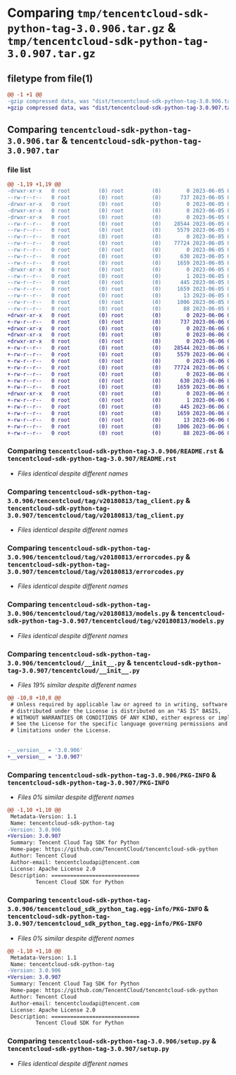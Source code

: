 # Comparing `tmp/tencentcloud-sdk-python-tag-3.0.906.tar.gz` & `tmp/tencentcloud-sdk-python-tag-3.0.907.tar.gz`

## filetype from file(1)

```diff
@@ -1 +1 @@
-gzip compressed data, was "dist/tencentcloud-sdk-python-tag-3.0.906.tar", last modified: Mon Jun  5 00:42:08 2023, max compression
+gzip compressed data, was "dist/tencentcloud-sdk-python-tag-3.0.907.tar", last modified: Tue Jun  6 02:34:36 2023, max compression
```

## Comparing `tencentcloud-sdk-python-tag-3.0.906.tar` & `tencentcloud-sdk-python-tag-3.0.907.tar`

### file list

```diff
@@ -1,19 +1,19 @@
-drwxr-xr-x   0 root         (0) root         (0)        0 2023-06-05 00:42:08.000000 tencentcloud-sdk-python-tag-3.0.906/
--rw-r--r--   0 root         (0) root         (0)      737 2023-06-05 00:42:07.000000 tencentcloud-sdk-python-tag-3.0.906/README.rst
-drwxr-xr-x   0 root         (0) root         (0)        0 2023-06-05 00:42:08.000000 tencentcloud-sdk-python-tag-3.0.906/tencentcloud/
-drwxr-xr-x   0 root         (0) root         (0)        0 2023-06-05 00:42:08.000000 tencentcloud-sdk-python-tag-3.0.906/tencentcloud/tag/
-drwxr-xr-x   0 root         (0) root         (0)        0 2023-06-05 00:42:08.000000 tencentcloud-sdk-python-tag-3.0.906/tencentcloud/tag/v20180813/
--rw-r--r--   0 root         (0) root         (0)    28544 2023-06-05 00:42:07.000000 tencentcloud-sdk-python-tag-3.0.906/tencentcloud/tag/v20180813/tag_client.py
--rw-r--r--   0 root         (0) root         (0)     5579 2023-06-05 00:42:07.000000 tencentcloud-sdk-python-tag-3.0.906/tencentcloud/tag/v20180813/errorcodes.py
--rw-r--r--   0 root         (0) root         (0)        0 2023-06-05 00:42:07.000000 tencentcloud-sdk-python-tag-3.0.906/tencentcloud/tag/v20180813/__init__.py
--rw-r--r--   0 root         (0) root         (0)    77724 2023-06-05 00:42:07.000000 tencentcloud-sdk-python-tag-3.0.906/tencentcloud/tag/v20180813/models.py
--rw-r--r--   0 root         (0) root         (0)        0 2023-06-05 00:42:07.000000 tencentcloud-sdk-python-tag-3.0.906/tencentcloud/tag/__init__.py
--rw-r--r--   0 root         (0) root         (0)      630 2023-06-05 00:42:07.000000 tencentcloud-sdk-python-tag-3.0.906/tencentcloud/__init__.py
--rw-r--r--   0 root         (0) root         (0)     1659 2023-06-05 00:42:08.000000 tencentcloud-sdk-python-tag-3.0.906/PKG-INFO
-drwxr-xr-x   0 root         (0) root         (0)        0 2023-06-05 00:42:08.000000 tencentcloud-sdk-python-tag-3.0.906/tencentcloud_sdk_python_tag.egg-info/
--rw-r--r--   0 root         (0) root         (0)        1 2023-06-05 00:42:08.000000 tencentcloud-sdk-python-tag-3.0.906/tencentcloud_sdk_python_tag.egg-info/dependency_links.txt
--rw-r--r--   0 root         (0) root         (0)      445 2023-06-05 00:42:08.000000 tencentcloud-sdk-python-tag-3.0.906/tencentcloud_sdk_python_tag.egg-info/SOURCES.txt
--rw-r--r--   0 root         (0) root         (0)     1659 2023-06-05 00:42:08.000000 tencentcloud-sdk-python-tag-3.0.906/tencentcloud_sdk_python_tag.egg-info/PKG-INFO
--rw-r--r--   0 root         (0) root         (0)       13 2023-06-05 00:42:08.000000 tencentcloud-sdk-python-tag-3.0.906/tencentcloud_sdk_python_tag.egg-info/top_level.txt
--rw-r--r--   0 root         (0) root         (0)     1006 2023-06-05 00:42:07.000000 tencentcloud-sdk-python-tag-3.0.906/setup.py
--rw-r--r--   0 root         (0) root         (0)       88 2023-06-05 00:42:08.000000 tencentcloud-sdk-python-tag-3.0.906/setup.cfg
+drwxr-xr-x   0 root         (0) root         (0)        0 2023-06-06 02:34:36.000000 tencentcloud-sdk-python-tag-3.0.907/
+-rw-r--r--   0 root         (0) root         (0)      737 2023-06-06 02:34:36.000000 tencentcloud-sdk-python-tag-3.0.907/README.rst
+drwxr-xr-x   0 root         (0) root         (0)        0 2023-06-06 02:34:36.000000 tencentcloud-sdk-python-tag-3.0.907/tencentcloud/
+drwxr-xr-x   0 root         (0) root         (0)        0 2023-06-06 02:34:36.000000 tencentcloud-sdk-python-tag-3.0.907/tencentcloud/tag/
+drwxr-xr-x   0 root         (0) root         (0)        0 2023-06-06 02:34:36.000000 tencentcloud-sdk-python-tag-3.0.907/tencentcloud/tag/v20180813/
+-rw-r--r--   0 root         (0) root         (0)    28544 2023-06-06 02:34:36.000000 tencentcloud-sdk-python-tag-3.0.907/tencentcloud/tag/v20180813/tag_client.py
+-rw-r--r--   0 root         (0) root         (0)     5579 2023-06-06 02:34:36.000000 tencentcloud-sdk-python-tag-3.0.907/tencentcloud/tag/v20180813/errorcodes.py
+-rw-r--r--   0 root         (0) root         (0)        0 2023-06-06 02:34:36.000000 tencentcloud-sdk-python-tag-3.0.907/tencentcloud/tag/v20180813/__init__.py
+-rw-r--r--   0 root         (0) root         (0)    77724 2023-06-06 02:34:36.000000 tencentcloud-sdk-python-tag-3.0.907/tencentcloud/tag/v20180813/models.py
+-rw-r--r--   0 root         (0) root         (0)        0 2023-06-06 02:34:36.000000 tencentcloud-sdk-python-tag-3.0.907/tencentcloud/tag/__init__.py
+-rw-r--r--   0 root         (0) root         (0)      630 2023-06-06 02:34:36.000000 tencentcloud-sdk-python-tag-3.0.907/tencentcloud/__init__.py
+-rw-r--r--   0 root         (0) root         (0)     1659 2023-06-06 02:34:36.000000 tencentcloud-sdk-python-tag-3.0.907/PKG-INFO
+drwxr-xr-x   0 root         (0) root         (0)        0 2023-06-06 02:34:36.000000 tencentcloud-sdk-python-tag-3.0.907/tencentcloud_sdk_python_tag.egg-info/
+-rw-r--r--   0 root         (0) root         (0)        1 2023-06-06 02:34:36.000000 tencentcloud-sdk-python-tag-3.0.907/tencentcloud_sdk_python_tag.egg-info/dependency_links.txt
+-rw-r--r--   0 root         (0) root         (0)      445 2023-06-06 02:34:36.000000 tencentcloud-sdk-python-tag-3.0.907/tencentcloud_sdk_python_tag.egg-info/SOURCES.txt
+-rw-r--r--   0 root         (0) root         (0)     1659 2023-06-06 02:34:36.000000 tencentcloud-sdk-python-tag-3.0.907/tencentcloud_sdk_python_tag.egg-info/PKG-INFO
+-rw-r--r--   0 root         (0) root         (0)       13 2023-06-06 02:34:36.000000 tencentcloud-sdk-python-tag-3.0.907/tencentcloud_sdk_python_tag.egg-info/top_level.txt
+-rw-r--r--   0 root         (0) root         (0)     1006 2023-06-06 02:34:36.000000 tencentcloud-sdk-python-tag-3.0.907/setup.py
+-rw-r--r--   0 root         (0) root         (0)       88 2023-06-06 02:34:36.000000 tencentcloud-sdk-python-tag-3.0.907/setup.cfg
```

### Comparing `tencentcloud-sdk-python-tag-3.0.906/README.rst` & `tencentcloud-sdk-python-tag-3.0.907/README.rst`

 * *Files identical despite different names*

### Comparing `tencentcloud-sdk-python-tag-3.0.906/tencentcloud/tag/v20180813/tag_client.py` & `tencentcloud-sdk-python-tag-3.0.907/tencentcloud/tag/v20180813/tag_client.py`

 * *Files identical despite different names*

### Comparing `tencentcloud-sdk-python-tag-3.0.906/tencentcloud/tag/v20180813/errorcodes.py` & `tencentcloud-sdk-python-tag-3.0.907/tencentcloud/tag/v20180813/errorcodes.py`

 * *Files identical despite different names*

### Comparing `tencentcloud-sdk-python-tag-3.0.906/tencentcloud/tag/v20180813/models.py` & `tencentcloud-sdk-python-tag-3.0.907/tencentcloud/tag/v20180813/models.py`

 * *Files identical despite different names*

### Comparing `tencentcloud-sdk-python-tag-3.0.906/tencentcloud/__init__.py` & `tencentcloud-sdk-python-tag-3.0.907/tencentcloud/__init__.py`

 * *Files 19% similar despite different names*

```diff
@@ -10,8 +10,8 @@
 # Unless required by applicable law or agreed to in writing, software
 # distributed under the License is distributed on an "AS IS" BASIS,
 # WITHOUT WARRANTIES OR CONDITIONS OF ANY KIND, either express or implied.
 # See the License for the specific language governing permissions and
 # limitations under the License.
 
 
-__version__ = '3.0.906'
+__version__ = '3.0.907'
```

### Comparing `tencentcloud-sdk-python-tag-3.0.906/PKG-INFO` & `tencentcloud-sdk-python-tag-3.0.907/PKG-INFO`

 * *Files 0% similar despite different names*

```diff
@@ -1,10 +1,10 @@
 Metadata-Version: 1.1
 Name: tencentcloud-sdk-python-tag
-Version: 3.0.906
+Version: 3.0.907
 Summary: Tencent Cloud Tag SDK for Python
 Home-page: https://github.com/TencentCloud/tencentcloud-sdk-python
 Author: Tencent Cloud
 Author-email: tencentcloudapi@tencent.com
 License: Apache License 2.0
 Description: ============================
         Tencent Cloud SDK for Python
```

### Comparing `tencentcloud-sdk-python-tag-3.0.906/tencentcloud_sdk_python_tag.egg-info/PKG-INFO` & `tencentcloud-sdk-python-tag-3.0.907/tencentcloud_sdk_python_tag.egg-info/PKG-INFO`

 * *Files 0% similar despite different names*

```diff
@@ -1,10 +1,10 @@
 Metadata-Version: 1.1
 Name: tencentcloud-sdk-python-tag
-Version: 3.0.906
+Version: 3.0.907
 Summary: Tencent Cloud Tag SDK for Python
 Home-page: https://github.com/TencentCloud/tencentcloud-sdk-python
 Author: Tencent Cloud
 Author-email: tencentcloudapi@tencent.com
 License: Apache License 2.0
 Description: ============================
         Tencent Cloud SDK for Python
```

### Comparing `tencentcloud-sdk-python-tag-3.0.906/setup.py` & `tencentcloud-sdk-python-tag-3.0.907/setup.py`

 * *Files identical despite different names*

